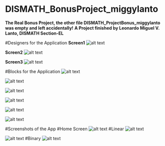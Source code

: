# DISMATH_BonusProject_miggylanto
**The Real Bonus Project, the other file DISMATH_ProjectBonus_miggylanto was empty and left accidentally!**
**A Project finished by Leonardo Miguel V. Lanto, DISMATH Section-EL**

#Designers for the Application
**Screen1**
![alt text](https://raw.githubusercontent.com/DeLaSalleUniversity-Manila-DISMATH-t216/DISMATH_BonusProject_miggylanto/master/Screen.Shot.2016-03-10.at.06.23.04.png)

**Screen2**
![alt text](https://raw.githubusercontent.com/DeLaSalleUniversity-Manila-DISMATH-t216/DISMATH_BonusProject_miggylanto/master/Screen.Shot.2016-03-10.at.06.27.43.png)

**Screen3**
![alt text](https://raw.githubusercontent.com/DeLaSalleUniversity-Manila-DISMATH-t216/DISMATH_BonusProject_miggylanto/master/Screen.Shot.2016-03-10.at.06.27.54.png)

#Blocks for the Application
![alt text](https://raw.githubusercontent.com/DeLaSalleUniversity-Manila-DISMATH-t216/DISMATH_BonusProject_miggylanto/master/Screen.Shot.2016-03-10.at.06.28.30.png)

![alt text](https://raw.githubusercontent.com/DeLaSalleUniversity-Manila-DISMATH-t216/DISMATH_BonusProject_miggylanto/master/Screen.Shot.2016-03-10.at.06.28.45.png)

![alt text](https://raw.githubusercontent.com/DeLaSalleUniversity-Manila-DISMATH-t216/DISMATH_BonusProject_miggylanto/master/Screen.Shot.2016-03-10.at.06.28.51.png)

![alt text](https://raw.githubusercontent.com/DeLaSalleUniversity-Manila-DISMATH-t216/DISMATH_BonusProject_miggylanto/master/Screen.Shot.2016-03-10.at.06.29.37.png)

![alt text](https://raw.githubusercontent.com/DeLaSalleUniversity-Manila-DISMATH-t216/DISMATH_BonusProject_miggylanto/master/Screen.Shot.2016-03-10.at.06.29.57.png)

![alt text](https://raw.githubusercontent.com/DeLaSalleUniversity-Manila-DISMATH-t216/DISMATH_BonusProject_miggylanto/master/Screen.Shot.2016-03-10.at.06.30.06.png)

#Screenshots of the App
#Home Screen
![alt text](https://raw.githubusercontent.com/DeLaSalleUniversity-Manila-DISMATH-t216/DISMATH_BonusProject_miggylanto/master/12842428_1289071187775142_1412484685_o.jpg)
#Linear
![alt text](https://raw.githubusercontent.com/DeLaSalleUniversity-Manila-DISMATH-t216/DISMATH_BonusProject_miggylanto/master/12822697_1289071547775106_1629188612_o.jpg)

![alt text](https://raw.githubusercontent.com/DeLaSalleUniversity-Manila-DISMATH-t216/DISMATH_BonusProject_miggylanto/master/12837561_1289072261108368_2094362598_o.jpg)
#Binary
![alt text](https://raw.githubusercontent.com/DeLaSalleUniversity-Manila-DISMATH-t216/DISMATH_BonusProject_miggylanto/master/12822749_1289071871108407_267717677_o.jpg)

